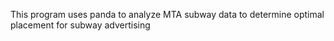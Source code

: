 This program uses panda to analyze MTA subway data to determine optimal placement for subway advertising
